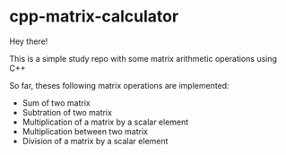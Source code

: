 # cpp-matrix-calculator

Hey there!

This is a simple study repo with some matrix arithmetic operations using C++

So far, theses following matrix operations are implemented: 

- Sum of two matrix
- Subtration of two matrix
- Multiplication of a matrix by a scalar element
- Multiplication between two matrix
- Division of a matrix by a scalar element
